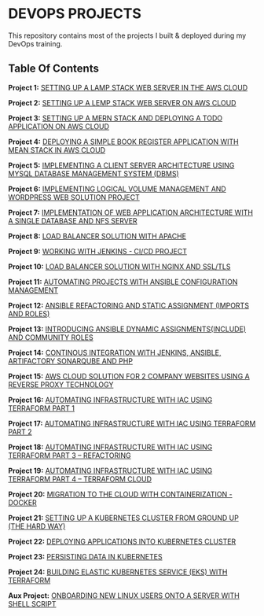 # DEVOPS PROJECTS 

This repository contains most of the projects I built & deployed during my DevOps training.
## Table Of Contents

**Project 1:**    [SETTING UP A LAMP STACK WEB SERVER IN THE AWS CLOUD](https://github.com/Demiladee/private-projects/blob/main/project1.md)

**Project 2:**    [SETTING UP A LEMP STACK WEB SERVER ON AWS CLOUD](https://github.com/Demiladee/private-projects/blob/main/project2.md)

**Project 3:**    [SETTING UP A MERN STACK AND DEPLOYING A TODO APPLICATION ON AWS CLOUD](https://github.com/Demiladee/private-projects/blob/main/project3.md)

**Project 4:**    [DEPLOYING A SIMPLE BOOK REGISTER APPLICATION WITH MEAN STACK IN AWS CLOUD](https://github.com/Demiladee/private-projects/blob/main/project4.md)

**Project 5:**    [IMPLEMENTING A CLIENT SERVER ARCHITECTURE USING MYSQL DATABASE MANAGEMENT SYSTEM (DBMS)](https://github.com/Demiladee/private-projects/blob/main/project5.md)

**Project 6:**    [IMPLEMENTING LOGICAL VOLUME MANAGEMENT AND WORDPRESS WEB SOLUTION PROJECT](https://github.com/Demiladee/private-projects/blob/main/project6.md)

**Project 7:**    [IMPLEMENTATION OF WEB APPLICATION ARCHITECTURE WITH A SINGLE DATABASE AND NFS SERVER](https://github.com/Demiladee/private-projects/blob/main/project7.md)

**Project 8:**    [LOAD BALANCER SOLUTION WITH APACHE](https://github.com/Demiladee/private-projects/blob/main/project8.md)

**Project 9:**    [WORKING WITH JENKINS - CI/CD PROJECT](https://github.co/Demiladee/private-projects/blob/main/project9.md)

**Project 10:**   [LOAD BALANCER SOLUTION WITH NGINX AND SSL/TLS](https://github.com/Demiladee/private-projects/blob/main/project10.md)

**Project 11:**   [AUTOMATING PROJECTS WITH ANSIBLE CONFIGURATION MANAGEMENT](https://github.com/Demiladee/private-projects/blob/main/project11.md)

**Project 12:**   [ANSIBLE REFACTORING AND STATIC ASSIGNMENT (IMPORTS AND ROLES)](https://github.com/Demiladee/private-projects/blob/main/Project12.md)

**Project 13:**   [INTRODUCING ANSIBLE DYNAMIC ASSIGNMENTS(INCLUDE) AND COMMUNITY ROLES](https://github.com/Demiladee/private-projects/blob/main/project13.md)

**Project 14:**   [CONTINOUS INTEGRATION WITH JENKINS, ANSIBLE, ARTIFACTORY SONARQUBE AND PHP](https://github.com/Demiladee/private-projects/blob/main/project14.md)

**Project 15:**   [AWS CLOUD SOLUTION FOR 2 COMPANY WEBSITES USING A REVERSE PROXY TECHNOLOGY](https://github.com/Demiladee/private-projects/blob/main/project15.md)

**Project 16:**   [AUTOMATING INFRASTRUCTURE WITH IAC USING TERRAFORM PART 1](https://github.com/Demiladee/private-projects/blob/main/project16.md)

**Project 17:**   [AUTOMATING INFRASTRUCTURE WITH IAC USING TERRAFORM PART 2](https://github.com/Demiladee/private-projects/blob/main/project17.md)

**Project 18:**   [AUTOMATING INFRASTRUCTURE WITH IAC USING TERRAFORM PART 3 – REFACTORING](https://github.com/Demiladee/private-projects/blob/main/project18.md)

**Project 19:**   [AUTOMATING INFRASTRUCTURE WITH IAC USING TERRAFORM PART 4 – TERRAFORM CLOUD](https://github.com/Demiladee/private-projects/blob/main/project19.md)

**Project 20:**   [MIGRATION TO THE CLOUD WITH CONTAINERIZATION - DOCKER](https://github.com/Demiladee/private-projects/blob/main/project20.md)

**Project 21:**   [SETTING UP A KUBERNETES CLUSTER FROM GROUND UP (THE HARD WAY)](https://github.com/Demiladee/private-projects/blob/main/project21.md)

**Project 22:**   [DEPLOYING APPLICATIONS INTO KUBERNETES CLUSTER](https://github.com/Demiladee/private-projects/blob/main/project22.md)

**Project 23:**   [PERSISTING DATA IN KUBERNETES](https://github.com/Demiladee/private-projects/blob/main/project23.md)

**Project 24:**   [BUILDING ELASTIC KUBERNETES SERVICE (EKS) WITH TERRAFORM](https://github.com/Demiladee/private-projects/blob/main/project24.md)

**Aux Project:**  [ONBOARDING NEW LINUX USERS ONTO A SERVER WITH SHELL SCRIPT](https://github.com/Demiladee/private-projects/blob/main/auxillary-projects.md)
